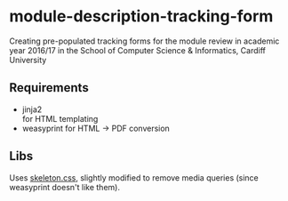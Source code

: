 # module-description-tracking-form

Creating pre-populated tracking forms for the module review in academic year 2016/17 in the School of Computer Science & Informatics, Cardiff University


## Requirements

* jinja2  
    for HTML templating
* weasyprint
    for HTML -> PDF conversion

## Libs

Uses [skeleton.css](getskeleton.com), slightly modified to remove media queries (since weasyprint doesn't like them).
